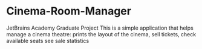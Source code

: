 # Cinema-Room-Manager
JetBrains Academy Graduate Project 
This is a simple application that helps manage a cinema theatre: 
prints the layout of the cinema, 
sell tickets, 
check available seats
see sale statistics
